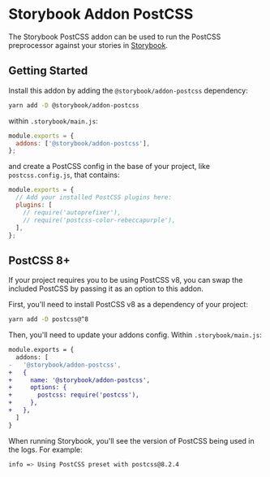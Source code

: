 # Storybook Addon PostCSS

The Storybook PostCSS addon can be used to run the PostCSS preprocessor against your stories in [Storybook](https://storybook.js.org).

## Getting Started

Install this addon by adding the `@storybook/addon-postcss` dependency:

```sh
yarn add -D @storybook/addon-postcss
```

within `.storybook/main.js`:

```js
module.exports = {
  addons: ['@storybook/addon-postcss'],
};
```

and create a PostCSS config in the base of your project, like `postcss.config.js`, that contains:

```js
module.exports = {
  // Add your installed PostCSS plugins here:
  plugins: [
    // require('autoprefixer'),
    // require('postcss-color-rebeccapurple'),
  ],
};
```

## PostCSS 8+

If your project requires you to be using PostCSS v8, you can swap the included PostCSS by passing it as an option to this addon.

First, you'll need to install PostCSS v8 as a dependency of your project:

```sh
yarn add -D postcss@^8
```

Then, you'll need to update your addons config. Within `.storybook/main.js`:

```diff
module.exports = {
  addons: [
-   '@storybook/addon-postcss',
+   {
+     name: '@storybook/addon-postcss',
+     options: {
+       postcss: require('postcss'),
+     },
+   },
  ]
}
```

When running Storybook, you'll see the version of PostCSS being used in the logs. For example:

```sh
info => Using PostCSS preset with postcss@8.2.4
```
